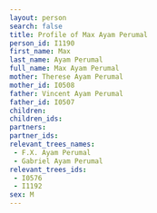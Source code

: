 ```yaml
---
layout: person
search: false
title: Profile of Max Ayam Perumal
person_id: I1190
first_name: Max
last_name: Ayam Perumal
full_name: Max Ayam Perumal
mother: Therese Ayam Perumal
mother_id: I0508
father: Vincent Ayam Perumal
father_id: I0507
children:
children_ids:
partners:
partner_ids:
relevant_trees_names:
 - F.X. Ayam Perumal
 - Gabriel Ayam Perumal
relevant_trees_ids:
 - I0576
 - I1192
sex: M
---
```


